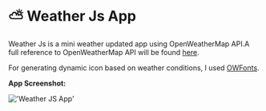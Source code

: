 # :partly_sunny: Weather Js App

Weather Js is a mini weather updated app using OpenWeatherMap API.A full reference to OpenWeatherMap API will be found [here](https://openweathermap.org/api).

For generating dynamic icon based on weather conditions, I used [OWFonts](https://websygen.github.io/owfont).

**App Screenshot:**

!['Weather JS App'](/screenshot.png)
